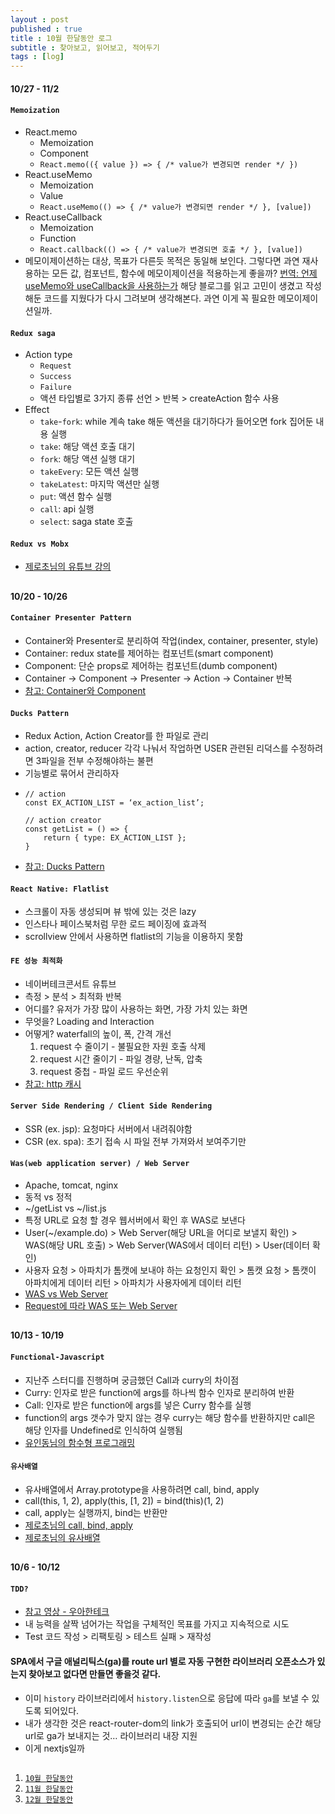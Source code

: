 ```yaml
---
layout : post
published : true
title : 10월 한달동안 로그
subtitle : 찾아보고, 읽어보고, 적어두기
tags : [log]
---
```


#### 10/27 - 11/2
#### `Memoization`
  * React.memo
    * Memoization
    * Component
    * `React.memo(({ value }) => { /* value가 변경되면 render */ })`
  * React.useMemo
    * Memoization
    * Value
    * `React.useMemo(() => { /* value가 변경되면 render */ }, [value])`
  * React.useCallback
    * Memoization
    * Function
    * `React.callback(() => { /* value가 변경되면 호출 */ }, [value])`
  * 메모이제이션하는 대상, 목표가 다른듯 목적은 동일해 보인다. 그렇다면 과연 재사용하는 모든 값, 컴포넌트, 함수에 메모이제이션을 적용하는게 좋을까? [번역: 언제 useMemo와 useCallback을 사용하는가](https://rinae.dev/posts/review-when-to-usememo-and-usecallback) 해당 블로그를 읽고 고민이 생겼고 작성해둔 코드를 지웠다가 다시 그려보며 생각해본다. 과연 이게 꼭 필요한 메모이제이션일까.

#### `Redux saga`
  * Action type
    * `Request`
    * `Success`
    * `Failure`
    * 액션 타입별로 3가지 종류 선언 > 반복 > createAction 함수 사용
  * Effect
    * `take`-`fork`: while 계속 take 해둔 액션을 대기하다가 들어오면 fork 집어둔 내용 실행
    * `take`: 해당 액션 호출 대기
    * `fork`: 해당 액션 실행 대기
    * `takeEvery`: 모든 액션 실행
    * `takeLatest`: 마지막 액션만 실행
    * `put`: 액션 함수 실행
    * `call`: api 실행
    * `select`: saga state 호출
  
#### `Redux vs Mobx`
  * [제로초님의 유튜브 강의](https://www.youtube.com/watch?v=sBda75wojt4&list=PLcqDmjxt30Rv-M6nWVS6xRABBYpjYyt-O&index=1)
  
##
#### 10/20 - 10/26
#### `Container Presenter Pattern`
  * Container와 Presenter로 분리하여 작업(index, container, presenter, style)
  * Container: redux state를 제어하는 컴포넌트(smart component)
  * Component: 단순 props로 제어하는 컴포넌트(dumb component)
  * Container -> Component -> Presenter -> Action -> Container 반복
  * [참고: Container와 Component](https://www.zerocho.com/category/React/post/57e1428c11a9b10015e803aa)
  
#### `Ducks Pattern`
  * Redux Action, Action Creator를 한 파일로 관리
  * action, creator, reducer 각각 나눠서 작업하면 USER 관련된 리덕스를 수정하려면 3파일을 전부 수정해야하는 불편
  * 기능별로 묶어서 관리하자
  * ```
    // action
    const EX_ACTION_LIST = ‘ex_action_list’;

    // action creator
    const getList = () => {
        return { type: EX_ACTION_LIST };
    }
    ```
  * [참고: Ducks Pattern](http://guswnsxodlf.github.io/redux-ducks-pattern)
  
#### `React Native: Flatlist`
  * 스크롤이 자동 생성되며 뷰 밖에 있는 것은 lazy
  * 인스타나 페이스북처럼 무한 로드 페이징에 효과적
  * scrollview 안에서 사용하면 flatlist의 기능을 이용하지 못함
  
#### `FE 성능 최적화`
  * 네이버테크콘서트 유튜브
  * 측정 > 분석 > 최적화 반복
  * 어디를? 유저가 가장 많이 사용하는 화면, 가장 가치 있는 화면
  * 무엇을? Loading and Interaction
  * 어떻게? waterfall의 높이, 폭, 간격 개선
      1. request 수 줄이기 - 불필요한 자원 호출 삭제
      2. request 시간 줄이기 - 파일 경량, 난독, 압축
      3. request 중첩 - 파일 로드 우선순위
  * [참고: http 캐시](https://medium.com/@bbirec/http-%EC%BA%90%EC%89%AC%EB%A1%9C-api-%EC%86%8D%EB%8F%84-%EC%98%AC%EB%A6%AC%EA%B8%B0-2effb1bfab12)
  
#### `Server Side Rendering / Client Side Rendering`
  * SSR (ex. jsp): 요청마다 서버에서 내려줘야함
  * CSR (ex. spa): 초기 접속 시 파일 전부 가져와서 보여주기만
  
#### `Was(web application server) / Web Server`
  * Apache, tomcat, nginx
  * 동적 vs 정적
  * ~/getList vs ~/list.js
  * 특정 URL로 요청 할 경우 웹서버에서 확인 후 WAS로 보낸다
  * User(~/example.do) > Web Server(해당 URL을 어디로 보낼지 확인) > WAS(해당 URL 호출) > Web Server(WAS에서 데이터 리턴) > User(데이터 확인)
  * 사용자 요청 > 아파치가 톰캣에 보내야 하는 요청인지 확인 > 톰캣 요청 > 톰캣이 아파치에게 데이터 리턴 > 아파치가 사용자에게 데이터 리턴
  * [WAS vs Web Server](https://gmlwjd9405.github.io/2018/10/27/webserver-vs-was.html)
  * [Request에 따라 WAS 또는 Web Server](https://www.ntu.edu.sg/home/ehchua/programming/howto/ApachePlusTomcat_HowTo.html)
  
##
#### 10/13 - 10/19
#### `Functional-Javascript`
  * 지난주 스터디를 진행하며 궁금했던 Call과 curry의 차이점
  * Curry: 인자로 받은 function에 args를 하나씩 함수 인자로 분리하여 반환
  * Call: 인자로 받은 function에 args를 넣은 Curry 함수를 실행
  * function의 args 갯수가 맞지 않는 경우 curry는 해당 함수를 반환하지만 call은 해당 인자를 Undefined로 인식하여 실행됨
  * [유인동님의 함수형 프로그래밍](https://github.com/Functional-JavaScript/FunctionalES)
  
#### `유사배열`
  * 유사배열에서 Array.prototype을 사용하려면 call, bind, apply
  * call(this, 1, 2), apply(this, [1, 2]) = bind(this)(1, 2)
  * call, apply는 실행까지, bind는 반환만
  * [제로초님의 call, bind, apply](https://www.zerocho.com/category/JavaScript/post/57433645a48729787807c3fd)
  * [제로초님의 유사배열](https://www.zerocho.com/category/JavaScript/post/5af6f9e707d77a001bb579d2)
  
##
#### 10/6 - 10/12
#### `TDD?`
  * [참고 영상 - 우아한테크](https://youtu.be/bIeqAlmNRrA)
  * 내 능력을 살짝 넘어가는 작업을 구체적인 목표를 가지고 지속적으로 시도
  * Test 코드 작성 > 리팩토링 > 테스트 실패 > 재작성
  
#### SPA에서 구글 애널리틱스(ga)를 route url 별로 자동 구현한 라이브러리 오픈소스가 있는지 찾아보고 없다면 만들면 좋을것 같다.
  * 이미 `history` 라이브러리에서 `history.listen`으로 응답에 따라 `ga`를 보낼 수 있도록 되어있다.
  * 내가 생각한 것은 react-router-dom의 link가 호출되어 url이 변경되는 순간 해당 url로 ga가 보내지는 것… 라이브러리 내장 지원
  * 이게 nextjs일까
  
##
1. [`10월 한달동안`](https://jiggag.github.io/10%EC%9B%94-%ED%95%9C%EB%8B%AC%EB%8F%99%EC%95%88/)
2. [`11월 한달동안`](https://jiggag.github.io/11%EC%9B%94-%ED%95%9C%EB%8B%AC%EB%8F%99%EC%95%88/)
3. [`12월 한달동안`](https://jiggag.github.io/12%EC%9B%94-%ED%95%9C%EB%8B%AC%EB%8F%99%EC%95%88/)
